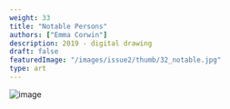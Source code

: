```yaml
---
weight: 33
title: "Notable Persons"
authors: ["Emma Corwin"]
description: 2019 - digital drawing
draft: false
featuredImage: "/images/issue2/thumb/32_notable.jpg"
type: art
---
```


![image](/images/issue2/32_notable.jpg#issues)